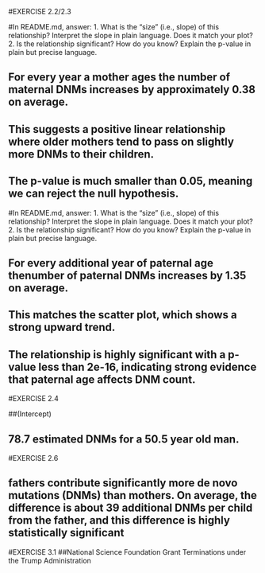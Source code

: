 #EXERCISE 2.2/2.3

#In README.md, answer: 1. What is the “size” (i.e., slope) of this relationship? Interpret the slope in plain language. Does it match your plot? 2. Is the relationship significant? How do you know? Explain the p-value in plain but precise language.

## For every year a mother ages the number of maternal DNMs increases by approximately 0.38 on average.
## This suggests a positive linear relationship where older mothers tend to pass on slightly more DNMs to their children.
## The p-value is much smaller than 0.05, meaning we can reject the null hypothesis.

#In README.md, answer: 1. What is the “size” (i.e., slope) of this relationship? Interpret the slope in plain language. Does it match your plot? 2. Is the relationship significant? How do you know? Explain the p-value in plain but precise language.

## For every additional year of paternal age thenumber of paternal DNMs increases by 1.35 on average. 
## This matches the scatter plot, which shows a strong upward trend. 
## The relationship is highly significant with a p-value less than 2e-16, indicating strong evidence that paternal age affects DNM count.

#EXERCISE 2.4

##(Intercept) 
## 78.7 estimated DNMs for a 50.5 year old man.

#EXERCISE 2.6
## fathers contribute significantly more de novo mutations (DNMs) than mothers. On average, the difference is about 39 additional DNMs per child from the father, and this difference is highly statistically significant

#EXERCISE 3.1
##National Science Foundation Grant Terminations under the Trump Administration
 